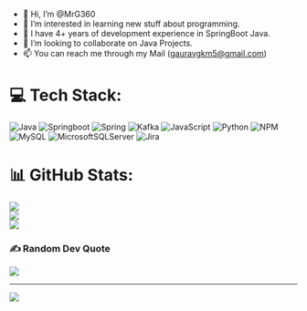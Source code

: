 - 👋 Hi, I’m @MrG360
- 👀 I’m interested in learning new stuff about programming.
- 🌱 I have 4+ years of development experience in SpringBoot Java.
- 💞️ I’m looking to collaborate on Java Projects.
- 📫 You can reach me through my Mail (gauravgkm5@gmail.com)

# 💻 Tech Stack:
![Java](https://img.shields.io/badge/java-%23ED8B00.svg?style=for-the-badge&logo=java&logoColor=white) ![Springboot](https://img.shields.io/badge/SpringBoot-%23ED8B00.svg?style=for-the-badge&logo=Springboot&logoColor=white) ![Spring](https://img.shields.io/badge/Spring-%23ED8B00.svg?style=for-the-badge&logo=Spring&logoColor=white) ![Kafka](https://img.shields.io/badge/Kafka-%23ED8B00.svg?style=for-the-badge&logo=Kafka&logoColor=white) ![JavaScript](https://img.shields.io/badge/javascript-%23323330.svg?style=for-the-badge&logo=javascript&logoColor=%23F7DF1E) ![Python](https://img.shields.io/badge/python-3670A0?style=for-the-badge&logo=python&logoColor=ffdd54) ![NPM](https://img.shields.io/badge/NPM-%23000000.svg?style=for-the-badge&logo=npm&logoColor=white) ![MySQL](https://img.shields.io/badge/mysql-%2300f.svg?style=for-the-badge&logo=mysql&logoColor=white) ![MicrosoftSQLServer](https://img.shields.io/badge/Microsoft%20SQL%20Sever-CC2927?style=for-the-badge&logo=microsoft%20sql%20server&logoColor=white) ![Jira](https://img.shields.io/badge/jira-%230A0FFF.svg?style=for-the-badge&logo=jira&logoColor=white)
# 📊 GitHub Stats:
![](https://github-readme-stats.vercel.app/api?username=MrG360&theme=dark&hide_border=false&include_all_commits=false&count_private=false)<br/>
![](https://github-readme-streak-stats.herokuapp.com/?user=MrG360&theme=dark&hide_border=false)<br/>
![](https://github-readme-stats.vercel.app/api/top-langs/?username=MrG360&theme=dark&hide_border=false&include_all_commits=false&count_private=false&layout=compact)

### ✍️ Random Dev Quote
![](https://quotes-github-readme.vercel.app/api?type=horizontal&theme=radical)

---
[![](https://visitcount.itsvg.in/api?id=MrG360&icon=0&color=0)](https://visitcount.itsvg.in)

<!-- Proudly created with GPRM ( https://gprm.itsvg.in ) -->

<!---
MrG360/MrG360 is a ✨ special ✨ repository because its `README.md` (this file) appears on your GitHub profile.
You can click the Preview link to take a look at your changes.
--->
